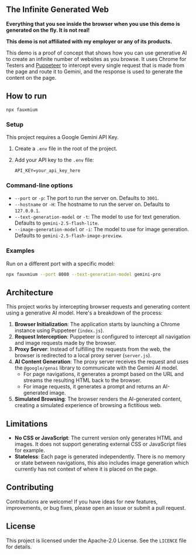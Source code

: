 ## The Infinite Generated Web

**Everything that you see inside the browser when you use this demo is generated on the fly. It is not real!**

**This demo is not affiliated with my employer or any of its products.**

This demo is a proof of concept that shows how you can use generative AI to create an infinite number of websites as you browse. It uses Chrome for Testers and [Puppeteer](https://pptr.dev/) to intercept every single request that is made from the page and route it to Gemini, and the response is used to generate the content on the page.

## How to run

`npx fauxmium`

### Setup

This project requires a Google Gemini API Key.

1.  Create a `.env` file in the root of the project.
2.  Add your API key to the `.env` file:

    ```
    API_KEY=your_api_key_here
    ```

### Command-line options

- `--port` or `-p`: The port to run the server on. Defaults to `3001`.
- `--hostname` or `-H`: The hostname to run the server on. Defaults to `127.0.0.1`.
- `--text-generation-model` or `-t`: The model to use for text generation. Defaults to `gemini-2.5-flash-lite`.
- `--image-generation-model` or `-i`: The model to use for image generation. Defaults to `gemini-2.5-flash-image-preview`.

### Examples

Run on a different port with a specific model:

```bash
npx fauxmium --port 8080 --text-generation-model gemini-pro
```

## Architecture

This project works by intercepting browser requests and generating content using a generative AI model. Here's a breakdown of the process:

1.  **Browser Initialization**: The application starts by launching a Chrome instance using Puppeteer (`index.js`).
2.  **Request Interception**: Puppeteer is configured to intercept all navigation and image requests made by the browser.
3.  **Proxy Server**: Instead of fulfilling the requests from the web, the browser is redirected to a local proxy server (`server.js`).
4.  **AI Content Generation**: The proxy server receives the request and uses the `@google/genai` library to communicate with the Gemini AI model.
    - For page navigations, it generates a prompt based on the URL and streams the resulting HTML back to the browser.
    - For image requests, it generates a prompt and returns an AI-generated image.
5.  **Simulated Browsing**: The browser renders the AI-generated content, creating a simulated experience of browsing a fictitious web.

## Limitations

- **No CSS or JavaScript**: The current version only generates HTML and images. It does not support generating external CSS or JavaScript files for example.
- **Stateless**: Each page is generated independently. There is no memory or state between navigations, this also includes image generation which currently has not context of where it is placed on the page.

## Contributing

Contributions are welcome! If you have ideas for new features, improvements, or bug fixes, please open an issue or submit a pull request.

## License

This project is licensed under the Apache-2.0 License. See the `LICENCE` file for details.
